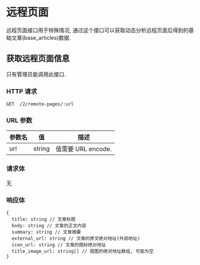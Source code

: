 # 远程页面

远程页面接口用于特殊情况, 通过这个接口可以获取动态分析远程页面后得到的基础文章(base_articles)数据.

## 获取远程页面信息

只有管理员能调用此接口.

### HTTP 请求

```
GET  /2/remote-pages/:url
```

### URL 参数

参数名|值    |描述
-----|------|-----------
url  |string|值需要 URL encode.

### 请求体

无

### 响应体

```
{
  title: string // 文章标题
  body: string // 文章的正文内容
  summary: string // 文章摘要
  external_url: string // 文章的原文绝对地址(外部地址)
  icon_url: string // 文章的图标绝对地址
  title_image_url: string[] // 题图的绝对地址数组, 可能为空
}
```
